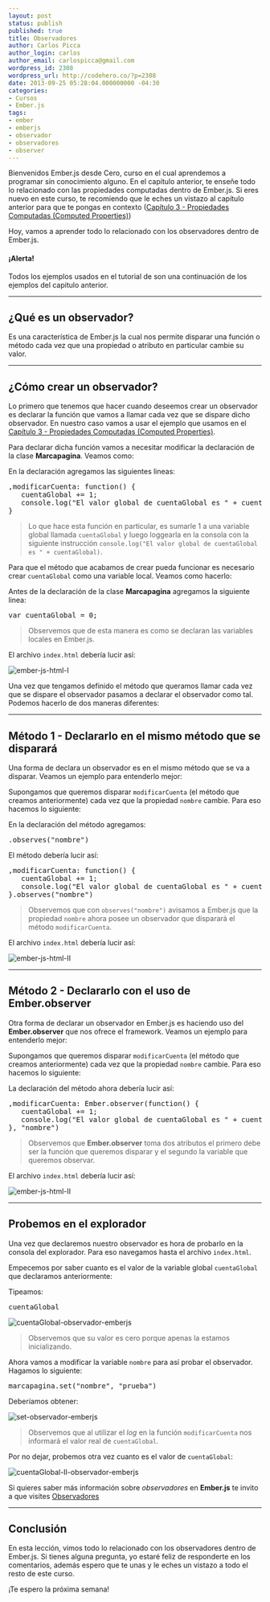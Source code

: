 ```yaml
---
layout: post
status: publish
published: true
title: Observadores
author: Carlos Picca
author_login: carlos
author_email: carlospicca@gmail.com
wordpress_id: 2308
wordpress_url: http://codehero.co/?p=2308
date: 2013-09-25 05:28:04.000000000 -04:30
categories:
- Cursos
- Ember.js
tags:
- ember
- emberjs
- observador
- observadores
- observer
---
```

<p>Bienvenidos Ember.js desde Cero, curso en el cual aprendemos a programar sin conocimiento alguno. En el capítulo anterior, te enseñe todo lo relacionado con las propiedades computadas dentro de Ember.js. Si eres nuevo en este curso, te recomiendo que le eches un vistazo al capítulo anterior para que te pongas en contexto (<a href="http://codehero.co/ember-js-desde-cero-propiedades-computadas-computed-properties/">Capítulo 3 - Propiedades Computadas (Computed Properties)</a>)</p>

<p>Hoy, vamos a aprender todo lo relacionado con los observadores dentro de Ember.js.</p>

<div class="alert alert-info">
  <h4>
    ¡Alerta!
  </h4> Todos los ejemplos usados en el tutorial de son una continuación de los ejemplos del capitulo anterior.
</div>

<hr />

<h2>¿Qué es un observador?</h2>

<p>Es una característica de Ember.js la cual nos permite disparar una función o método cada vez que una propiedad o atributo en particular cambie su valor.</p>

<hr />

<h2>¿Cómo crear un observador?</h2>

<p>Lo primero que tenemos que hacer cuando deseemos crear un observador es declarar la función que vamos a llamar cada vez que se dispare dicho observador. En nuestro caso vamos a usar el ejemplo que usamos en el <a href="http://codehero.co/ember-js-desde-cero-propiedades-computadas-computed-properties/">Capítulo 3 - Propiedades Computadas (Computed Properties)</a>.</p>

<p>Para declarar dicha función vamos a necesitar modificar la declaración de la clase <strong>Marcapagina</strong>. Veamos como:</p>

<p>En la declaración agregamos las siguientes lineas:</p>

<pre>,modificarCuenta: function() {
   cuentaGlobal += 1;
   console.log("El valor global de cuentaGlobal es " + cuentaGlobal);
}
</pre>

<blockquote>
  <p>Lo que hace esta función en particular, es sumarle 1 a una variable global llamada <code>cuentaGlobal</code> y luego loggearla en la consola con la siguiente instrucción <code>console.log("El valor global de cuentaGlobal es " + cuentaGlobal)</code>.</p>
</blockquote>

<p>Para que el método que acabamos de crear pueda funcionar es necesario crear <code>cuentaGlobal</code> como una variable local. Veamos como hacerlo:</p>

<p>Antes de la declaración de la clase <strong>Marcapagina</strong> agregamos la siguiente linea:</p>

<pre>var cuentaGlobal = 0;
</pre>

<blockquote>
  <p>Observemos que de esta manera es como se declaran las variables locales en Ember.js.</p>
</blockquote>

<p>El archivo <code>index.html</code> debería lucir así:</p>

<p><img src="http://i.imgur.com/YPJFmAe.png" alt="ember-js-html-I" /></p>

<p>Una vez que tengamos definido el método que queramos llamar cada vez que se dispare el observador pasamos a declarar el observador como tal. Podemos hacerlo de dos maneras diferentes:</p>

<hr />

<h2>Método 1 - Declararlo en el mismo método que se disparará</h2>

<p>Una forma de declara un observador es en el mismo método que se va a disparar. Veamos un ejemplo para entenderlo mejor:</p>

<p>Supongamos que queremos disparar <code>modificarCuenta</code> (el método que creamos anteriormente) cada vez que la propiedad <code>nombre</code> cambie. Para eso hacemos lo siguiente:</p>

<p>En la declaración del método agregamos:</p>

<pre>.observes("nombre")
</pre>

<p>El método debería lucir así:</p>

<pre>,modificarCuenta: function() {
   cuentaGlobal += 1;
   console.log("El valor global de cuentaGlobal es " + cuentaGlobal);
}.observes("nombre")
</pre>

<blockquote>
  <p>Observemos que con <code>observes("nombre")</code> avisamos a Ember.js que la propiedad <code>nombre</code> ahora posee un observador que disparará el método <code>modificarCuenta</code>.</p>
</blockquote>

<p>El archivo <code>index.html</code> debería lucir así:</p>

<p><img src="http://i.imgur.com/3DRQInc.png" alt="ember-js-html-II" /></p>

<hr />

<h2>Método 2 - Declararlo con el uso de <strong>Ember.observer</strong></h2>

<p>Otra forma de declarar un observador en Ember.js es haciendo uso del <strong>Ember.observer</strong> que nos ofrece el framework. Veamos un ejemplo para entenderlo mejor:</p>

<p>Supongamos que queremos disparar <code>modificarCuenta</code> (el método que creamos anteriormente) cada vez que la propiedad <code>nombre</code> cambie. Para eso hacemos lo siguiente:</p>

<p>La declaración del método ahora debería lucir así:</p>

<pre>,modificarCuenta: Ember.observer(function() {
   cuentaGlobal += 1;
   console.log("El valor global de cuentaGlobal es " + cuentaGlobal);
}, "nombre")
</pre>

<blockquote>
  <p>Observemos que <strong>Ember.observer</strong> toma dos atributos el primero debe ser la función que queremos disparar y el segundo la variable que queremos observar.</p>
</blockquote>

<p>El archivo <code>index.html</code> debería lucir así:</p>

<p><img src="http://i.imgur.com/Mr0Pnkr.png" alt="ember-js-html-II" /></p>

<hr />

<h2>Probemos en el explorador</h2>

<p>Una vez que declaremos nuestro observador es hora de probarlo en la consola del explorador. Para eso navegamos hasta el archivo <code>index.html</code>.</p>

<p>Empecemos por saber cuanto es el valor de la variable global <code>cuentaGlobal</code> que declaramos anteriormente:</p>

<p>Tipeamos:</p>

<pre>cuentaGlobal
</pre>

<p><img src="http://i.imgur.com/Bu0sSH8.png" alt="cuentaGlobal-observador-emberjs" /></p>

<blockquote>
  <p>Observemos que su valor es cero porque apenas la estamos inicializando.</p>
</blockquote>

<p>Ahora vamos a modificar la variable <code>nombre</code> para así probar el observador. Hagamos lo siguiente:</p>

<pre>marcapagina.set("nombre", "prueba")
</pre>

<p>Deberíamos obtener:</p>

<p><img src="http://i.imgur.com/0P8I78y.png" alt="set-observador-emberjs" /></p>

<blockquote>
  <p>Observemos que al utilizar el <em>log</em> en la función <code>modificarCuenta</code> nos informará el valor real de <code>cuentaGlobal</code>.</p>
</blockquote>

<p>Por no dejar, probemos otra vez cuanto es el valor de <code>cuentaGlobal</code>:</p>

<p><img src="http://i.imgur.com/D4xCGOX.png" alt="cuentaGlobal-II-observador-emberjs" /></p>

<p>Si quieres saber más información sobre <em>observadores</em> en <strong>Ember.js</strong> te invito a que visites <a href="http://emberjs.com/guides/object-model/observers/">Observadores</a></p>

<hr />

<h2>Conclusión</h2>

<p>En esta lección, vimos todo lo relacionado con los observadores dentro de Ember.js. Si tienes alguna pregunta, yo estaré feliz de responderte en los comentarios, además espero que te unas y le eches un vistazo a todo el resto de este curso.</p>

<p>¡Te espero la próxima semana!</p>
